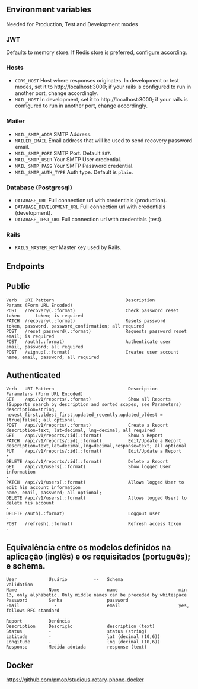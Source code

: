 ## Environment variables

Needed for Production, Test and Development modes

### JWT

Defaults to memory store. If Redis store is preferred, [configure according](https://github.com/tuwukee/jwt_sessions#configuration).
### Hosts
- `CORS_HOST` Host where responses originates. In development or test modes, set it to http://localhost:3000;
if your rails is configured to run in another port, change accordingly.
- `MAIL_HOST` In development, set it to http://localhost:3000; if your rails is configured to run in another port, change accordingly.
### Mailer
- `MAIL_SMTP_ADDR` SMTP Address.
- `MAILER_EMAIL` Email address that will be used to send recovery password email.
- `MAIL_SMTP_PORT` SMTP Port. Default `587`.
- `MAIL_SMTP_USER` Your SMTP User credential.
- `MAIL_SMTP_PASS` Your SMTP Password credential.
- `MAIL_SMTP_AUTH_TYPE` Auth type. Default is `plain`.
### Database (Postgresql)
- `DATABASE_URL` Full connection url with credentials (production).
- `DATABASE_DEVELOPMENT_URL` Full connection url with credentials (development).
- `DATABASE_TEST_URL` Full connection url with credentials (test).
### Rails
- `RAILS_MASTER_KEY` Master key used by Rails.
## Endpoints

## Public
```
Verb   URI Pattern                           Description                     Params (Form URL Encoded)
POST   /recovery(.:format)                   Check password reset token      token; is required
PATCH  /recovery(.:format)                   Resets password                 token, password, password_confirmation; all required
POST   /reset_password(.:format)             Requests password reset         email; is required
POST   /auth(.:format)                       Authenticate user               email, password; all required
POST   /signup(.:format)                     Creates user account            name, email, password; all required
```
## Authenticated
```
Verb   URI Pattern                            Description                                                                                                              Parameters (Form URL Encoded)
GET    /api/v1/reports(.:format)              Show all Reports (Supports search by description and sorted scopes, see Parameters)                                      description=string, newest_first,oldest_first,updated_recently,updated_oldest =(true|false); all optional
POST   /api/v1/reports(.:format)              Create a Report                                                                                                          description=text, lat=decimal, lng=decimal; all required                                      
GET    /api/v1/reports/:id(.:format)          Show a Report
PATCH  /api/v1/reports/:id(.:format)          Edit/Update a Report                                                                                                     description=text,lat=decimal,lng=decimal,response=text; all optional
PUT    /api/v1/reports/:id(.:format)          Edit/Update a Report                                                                                                      *
DELETE /api/v1/reports/:id(.:format)          Delete a Report
GET    /api/v1/users(.:format)                Show logged User information                                                                                              -
PATCH  /api/v1/users(.:format)                Allows logged User to edit his account information                                                                        name, email, password; all optional;
DELETE /api/v1/users(.:format)                Allows logged Usert to delete his account                                                                                 -
DELETE /auth(.:format)                        Loggout user                                                                                                              -
POST   /refresh(.:format)                     Refresh access token                                                                                                      -
```

## Equivalência entre os modelos definidos na aplicação (inglês) e os requisitados (português); e schema.
```
User            Usuário          --   Schema                     Validation
Name            Nome                  name                       min 13, only alphabetic. Only middle names can be preceded by whitespace
Password        Senha                 password
Email             -                   email                      yes, follows RFC standard

Report          Denúncia      
Description     Descrição             description (text)
Status          -                     status (string)
Latitude        -                     lat (decimal (10,6))
Longitude       -                     lng (decimal (10,6))
Response        Medida adotada        response (text)
```
## Docker
https://github.com/pmop/studious-rotary-phone-docker
